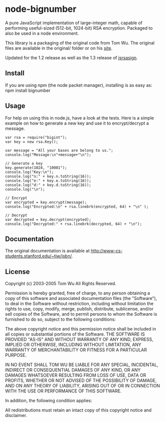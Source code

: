 node-bignumber
===============

A pure JavaScript implementation of large-integer math, capable of performing useful-sized (512-bit, 1024-bit) 
RSA encryption. Packaged to also be used in a node environment. 

This library is a packaging of the original code from Tom Wu. The original files are available in the
original/ folder or on his [site](http://www-cs-students.stanford.edu/~tjw/jsbn/).

Updated for the 1.2 release as well as the 1.3 release of [jsrsasign](https://github.com/kjur/jsrsasign).

Install
-------

If you are using npm (the node packet manager), installing is as easy as:
    npm install bignumber

Usage
-----

For help on using this in node.js, have a look at the tests. Here is a simple example on
how to generate a new key and use it to encrypt/decrypt a message.

    var rsa = require("bigint");
    var key = new rsa.Key();

    var message = "All your bases are belong to us.";
    console.log("Message:\n"+message+"\n");

    // Generate a key
    key.generate(1024, "10001");
    console.log("Key:\n");
    console.log("n:" + key.n.toString(16));
    console.log("e:" + key.e.toString(16));
    console.log("d:" + key.d.toString(16));
    console.log("\n");

    // Encrypt
    var encrypted = key.encrypt(message);
    console.log("Encrypted:\n" + rsa.linebrk(encrypted, 64) + "\n" );

    // Decrypt
    var decrypted = key.decrypt(encrypted);
    console.log("Decrypted:" + rsa.linebrk(decrypted, 64) + "\n");

Documentation
-------------

The original documentation is available at <http://www-cs-students.stanford.edu/~tjw/jsbn/>.


License
-------

Copyright (c) 2003-2005  Tom Wu
All Rights Reserved.

Permission is hereby granted, free of charge, to any person obtaining
a copy of this software and associated documentation files (the
"Software"), to deal in the Software without restriction, including
without limitation the rights to use, copy, modify, merge, publish,
distribute, sublicense, and/or sell copies of the Software, and to
permit persons to whom the Software is furnished to do so, subject to
the following conditions:

The above copyright notice and this permission notice shall be
included in all copies or substantial portions of the Software.
THE SOFTWARE IS PROVIDED "AS-IS" AND WITHOUT WARRANTY OF ANY KIND, 
EXPRESS, IMPLIED OR OTHERWISE, INCLUDING WITHOUT LIMITATION, ANY 
WARRANTY OF MERCHANTABILITY OR FITNESS FOR A PARTICULAR PURPOSE.  

IN NO EVENT SHALL TOM WU BE LIABLE FOR ANY SPECIAL, INCIDENTAL,
INDIRECT OR CONSEQUENTIAL DAMAGES OF ANY KIND, OR ANY DAMAGES WHATSOEVER
RESULTING FROM LOSS OF USE, DATA OR PROFITS, WHETHER OR NOT ADVISED OF
THE POSSIBILITY OF DAMAGE, AND ON ANY THEORY OF LIABILITY, ARISING OUT
OF OR IN CONNECTION WITH THE USE OR PERFORMANCE OF THIS SOFTWARE.

In addition, the following condition applies:

All redistributions must retain an intact copy of this copyright notice
and disclaimer.
